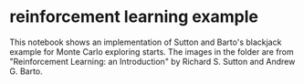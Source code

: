 # reinforcement learning example

This notebook shows an implementation of Sutton and Barto's blackjack example for Monte Carlo exploring starts. The images in the folder are from "Reinforcement Learning: an Introduction" by Richard S. Sutton and Andrew G. Barto.

